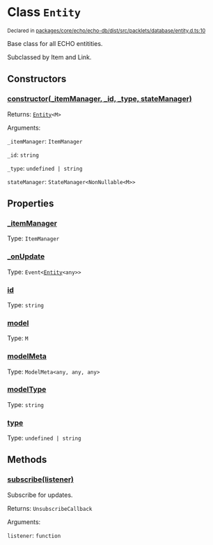# Class `Entity`
<sub>Declared in [packages/core/echo/echo-db/dist/src/packlets/database/entity.d.ts:10]()</sub>


Base class for all ECHO entitities.

Subclassed by Item and Link.

## Constructors
### [constructor(_itemManager, _id, _type, stateManager)]()


Returns: <code>[Entity](/api/@dxos/client/classes/Entity)&lt;M&gt;</code>

Arguments: 

`_itemManager`: <code>ItemManager</code>

`_id`: <code>string</code>

`_type`: <code>undefined | string</code>

`stateManager`: <code>StateManager&lt;NonNullable&lt;M&gt;&gt;</code>

## Properties
### [_itemManager]()
Type: <code>ItemManager</code>
### [_onUpdate]()
Type: <code>Event&lt;[Entity](/api/@dxos/client/classes/Entity)&lt;any&gt;&gt;</code>
### [id]()
Type: <code>string</code>
### [model]()
Type: <code>M</code>
### [modelMeta]()
Type: <code>ModelMeta&lt;any, any, any&gt;</code>
### [modelType]()
Type: <code>string</code>
### [type]()
Type: <code>undefined | string</code>

## Methods
### [subscribe(listener)]()


Subscribe for updates.

Returns: <code>UnsubscribeCallback</code>

Arguments: 

`listener`: <code>function</code>